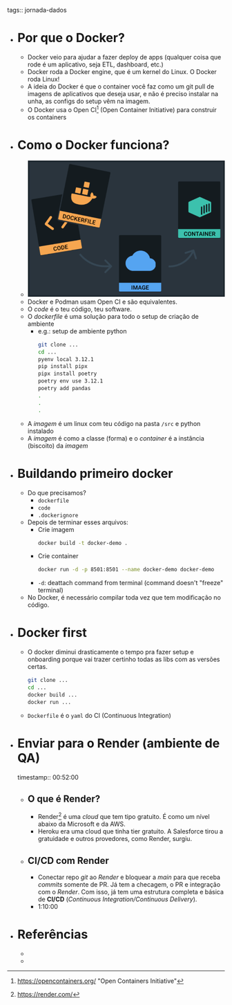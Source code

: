 tags:: jornada-dados

- # Por que o Docker?
	- Docker veio para ajudar a fazer deploy de apps (qualquer coisa que rode é um aplicativo, seja ETL, dashboard, etc.)
	- Docker roda a Docker engine, que é um kernel do Linux. O Docker roda Linux!
	- A ideia do Docker é que o container você faz como um git pull de imagens de aplicativos que deseja usar, e não é preciso instalar na unha, as configs do setup vêm na imagem.
	- O Docker usa o Open CI[^1] (Open Container Initiative) para construir os containers
- # Como o Docker funciona?
	- ![image.png](../assets/image_1721401727142_0.png)
	- Docker e Podman usam Open CI e são equivalentes.
	- O *code* é o teu código, teu software.
	- O *dockerfile* é uma solução para todo o setup de criação de ambiente
		- e.g.: setup de ambiente python
		  ```bash
		  git clone ...
		  cd ...
		  pyenv local 3.12.1
		  pip install pipx
		  pipx install poetry
		  poetry env use 3.12.1
		  poetry add pandas
		  .
		  .
		  .
		  ```
	- A *imagem* é um linux com teu código na pasta `/src` e python instalado
	- A *imagem* é como a classe (forma) e o *container* é a instância (biscoito) da *imagem*
- # Buildando primeiro docker
	- Do que precisamos?
		- `dockerfile`
		- `code`
		- `.dockerignore`
	- Depois de terminar esses arquivos:
		- Crie imagem
		  ```bash
		  docker build -t docker-demo .
		  ```
		- Crie container
		  ```bash
		  docker run -d -p 8501:8501 --name docker-demo docker-demo
		  ```
		- `-d`: deattach command from terminal (command doesn't "freeze" terminal)
	- No Docker, é necessário compilar toda vez que tem modificação no código.
- # Docker first
	- O docker diminui drasticamente o tempo pra fazer setup e onboarding porque vai trazer certinho todas as libs com as versões certas.
	  ```bash
	  git clone ...
	  cd ...
	  docker build ...
	  docker run ...
	  ```
	- `Dockerfile` é o `yaml` do CI (Continuous Integration)
- # Enviar para o Render (ambiente de QA)
  timestamp:: 00:52:00
	- ## O que é Render?
		- Render[^2] é uma *cloud* que tem tipo gratuito. É como um nível abaixo da Microsoft e da AWS.
		- Heroku era uma cloud que tinha tier gratuito. A Salesforce tirou a gratuidade e outros provedores, como Render, surgiu.
	- ## CI/CD com Render
		- Conectar repo *git* ao *Render* e bloquear a *main* para que receba *commits* somente de PR. Já tem a checagem, o PR e integração com o *Render*. Com isso, já tem uma estrutura completa e básica de **CI/CD** (*Continuous Integration/Continuous Delivery*).
		- 1:10:00
- # Referências
	- [^1]: https://opencontainers.org/ "Open Containers Initiative"
	- [^2]: https://render.com/